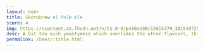 ```yaml
---
layout: beer
title: Skorubrew #1 Pale Ale
score: 4
img: https://scontent.xx.fbcdn.net/v/t1.0-0/p480x480/13015479_10154072539743745_2413857034853958131_n.jpg?oh=d0dd358546f3ae33caaf0dec9e88f809&oe=587A4F93
desc: A bit too much yeastyness which overrides the other flavours, this has reduced considerably as the beer has aged. Otherwise rather mild on flavour without much hop punch
permalink: /beer/:title.html
---
```

